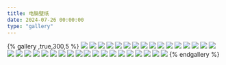 ```yaml
---
title: 电脑壁纸
date: 2024-07-26 00:00:00
type: "gallery"
---
```

{% gallery  ,true,300,5 %}
![](https://promise-thj1.oss-cn-guangzhou.aliyuncs.com/%E4%B8%AA%E4%BA%BA%E7%BD%91%E7%AB%99/%E5%A4%A7%E8%A5%BF%E4%BA%9A%E7%8E%96%E7%92%83FC/%E7%94%B5%E8%84%91%E5%A3%81%E7%BA%B8/photo_940_01500194ea96d372.jpg)
![](https://promise-thj1.oss-cn-guangzhou.aliyuncs.com/%E4%B8%AA%E4%BA%BA%E7%BD%91%E7%AB%99/%E5%A4%A7%E8%A5%BF%E4%BA%9A%E7%8E%96%E7%92%83FC/%E7%94%B5%E8%84%91%E5%A3%81%E7%BA%B8/photo_940_0c9bfc791a8a0440.jpg)
![](https://promise-thj1.oss-cn-guangzhou.aliyuncs.com/%E4%B8%AA%E4%BA%BA%E7%BD%91%E7%AB%99/%E5%A4%A7%E8%A5%BF%E4%BA%9A%E7%8E%96%E7%92%83FC/%E7%94%B5%E8%84%91%E5%A3%81%E7%BA%B8/photo_940_12cd3d4915611bbf.png)
![](https://promise-thj1.oss-cn-guangzhou.aliyuncs.com/%E4%B8%AA%E4%BA%BA%E7%BD%91%E7%AB%99/%E5%A4%A7%E8%A5%BF%E4%BA%9A%E7%8E%96%E7%92%83FC/%E7%94%B5%E8%84%91%E5%A3%81%E7%BA%B8/photo_940_13fcd0952e44e669.jpg)
![](https://promise-thj1.oss-cn-guangzhou.aliyuncs.com/%E4%B8%AA%E4%BA%BA%E7%BD%91%E7%AB%99/%E5%A4%A7%E8%A5%BF%E4%BA%9A%E7%8E%96%E7%92%83FC/%E7%94%B5%E8%84%91%E5%A3%81%E7%BA%B8/photo_940_1e17f7c2876b3786.jpg)
![](https://promise-thj1.oss-cn-guangzhou.aliyuncs.com/%E4%B8%AA%E4%BA%BA%E7%BD%91%E7%AB%99/%E5%A4%A7%E8%A5%BF%E4%BA%9A%E7%8E%96%E7%92%83FC/%E7%94%B5%E8%84%91%E5%A3%81%E7%BA%B8/photo_940_2006f62155a0f213.jpg)
![](https://promise-thj1.oss-cn-guangzhou.aliyuncs.com/%E4%B8%AA%E4%BA%BA%E7%BD%91%E7%AB%99/%E5%A4%A7%E8%A5%BF%E4%BA%9A%E7%8E%96%E7%92%83FC/%E7%94%B5%E8%84%91%E5%A3%81%E7%BA%B8/photo_940_211f4016543e9d39.jpg)
![](https://promise-thj1.oss-cn-guangzhou.aliyuncs.com/%E4%B8%AA%E4%BA%BA%E7%BD%91%E7%AB%99/%E5%A4%A7%E8%A5%BF%E4%BA%9A%E7%8E%96%E7%92%83FC/%E7%94%B5%E8%84%91%E5%A3%81%E7%BA%B8/photo_940_23dea545e6f6de82.jpg)
![](https://promise-thj1.oss-cn-guangzhou.aliyuncs.com/%E4%B8%AA%E4%BA%BA%E7%BD%91%E7%AB%99/%E5%A4%A7%E8%A5%BF%E4%BA%9A%E7%8E%96%E7%92%83FC/%E7%94%B5%E8%84%91%E5%A3%81%E7%BA%B8/photo_940_2805ffcd3f0d3c25.jpg)
![](https://promise-thj1.oss-cn-guangzhou.aliyuncs.com/%E4%B8%AA%E4%BA%BA%E7%BD%91%E7%AB%99/%E5%A4%A7%E8%A5%BF%E4%BA%9A%E7%8E%96%E7%92%83FC/%E7%94%B5%E8%84%91%E5%A3%81%E7%BA%B8/photo_940_283f200382b09600.jpg)
![](https://promise-thj1.oss-cn-guangzhou.aliyuncs.com/%E4%B8%AA%E4%BA%BA%E7%BD%91%E7%AB%99/%E5%A4%A7%E8%A5%BF%E4%BA%9A%E7%8E%96%E7%92%83FC/%E7%94%B5%E8%84%91%E5%A3%81%E7%BA%B8/photo_940_2f970ad85d583ff8.jpg)
![](https://promise-thj1.oss-cn-guangzhou.aliyuncs.com/%E4%B8%AA%E4%BA%BA%E7%BD%91%E7%AB%99/%E5%A4%A7%E8%A5%BF%E4%BA%9A%E7%8E%96%E7%92%83FC/%E7%94%B5%E8%84%91%E5%A3%81%E7%BA%B8/photo_940_395f2b176a87d32c.jpg)
![](https://promise-thj1.oss-cn-guangzhou.aliyuncs.com/%E4%B8%AA%E4%BA%BA%E7%BD%91%E7%AB%99/%E5%A4%A7%E8%A5%BF%E4%BA%9A%E7%8E%96%E7%92%83FC/%E7%94%B5%E8%84%91%E5%A3%81%E7%BA%B8/photo_940_40b7df9b41e55693.jpg)
![](https://promise-thj1.oss-cn-guangzhou.aliyuncs.com/%E4%B8%AA%E4%BA%BA%E7%BD%91%E7%AB%99/%E5%A4%A7%E8%A5%BF%E4%BA%9A%E7%8E%96%E7%92%83FC/%E7%94%B5%E8%84%91%E5%A3%81%E7%BA%B8/photo_940_4715f1bbc82bd077.jpg)
![](https://promise-thj1.oss-cn-guangzhou.aliyuncs.com/%E4%B8%AA%E4%BA%BA%E7%BD%91%E7%AB%99/%E5%A4%A7%E8%A5%BF%E4%BA%9A%E7%8E%96%E7%92%83FC/%E7%94%B5%E8%84%91%E5%A3%81%E7%BA%B8/photo_940_4aa1db561180cf02.jpg)
![](https://promise-thj1.oss-cn-guangzhou.aliyuncs.com/%E4%B8%AA%E4%BA%BA%E7%BD%91%E7%AB%99/%E5%A4%A7%E8%A5%BF%E4%BA%9A%E7%8E%96%E7%92%83FC/%E7%94%B5%E8%84%91%E5%A3%81%E7%BA%B8/photo_940_4d996e892117c7c4.png)
![](https://promise-thj1.oss-cn-guangzhou.aliyuncs.com/%E4%B8%AA%E4%BA%BA%E7%BD%91%E7%AB%99/%E5%A4%A7%E8%A5%BF%E4%BA%9A%E7%8E%96%E7%92%83FC/%E7%94%B5%E8%84%91%E5%A3%81%E7%BA%B8/photo_940_4e76b704a5a2dff7.jpg)
![](https://promise-thj1.oss-cn-guangzhou.aliyuncs.com/%E4%B8%AA%E4%BA%BA%E7%BD%91%E7%AB%99/%E5%A4%A7%E8%A5%BF%E4%BA%9A%E7%8E%96%E7%92%83FC/%E7%94%B5%E8%84%91%E5%A3%81%E7%BA%B8/photo_940_5288d6a7c3dba187.png)
![](https://promise-thj1.oss-cn-guangzhou.aliyuncs.com/%E4%B8%AA%E4%BA%BA%E7%BD%91%E7%AB%99/%E5%A4%A7%E8%A5%BF%E4%BA%9A%E7%8E%96%E7%92%83FC/%E7%94%B5%E8%84%91%E5%A3%81%E7%BA%B8/photo_940_5a9a9f992a016e47.jpg)
![](https://promise-thj1.oss-cn-guangzhou.aliyuncs.com/%E4%B8%AA%E4%BA%BA%E7%BD%91%E7%AB%99/%E5%A4%A7%E8%A5%BF%E4%BA%9A%E7%8E%96%E7%92%83FC/%E7%94%B5%E8%84%91%E5%A3%81%E7%BA%B8/photo_940_795af95dab543383.jpg)
![](https://promise-thj1.oss-cn-guangzhou.aliyuncs.com/%E4%B8%AA%E4%BA%BA%E7%BD%91%E7%AB%99/%E5%A4%A7%E8%A5%BF%E4%BA%9A%E7%8E%96%E7%92%83FC/%E7%94%B5%E8%84%91%E5%A3%81%E7%BA%B8/photo_940_82663b5dc8c15deb.jpg)
![](https://promise-thj1.oss-cn-guangzhou.aliyuncs.com/%E4%B8%AA%E4%BA%BA%E7%BD%91%E7%AB%99/%E5%A4%A7%E8%A5%BF%E4%BA%9A%E7%8E%96%E7%92%83FC/%E7%94%B5%E8%84%91%E5%A3%81%E7%BA%B8/photo_940_8d97b4fc347eeda8.jpg)
![](https://promise-thj1.oss-cn-guangzhou.aliyuncs.com/%E4%B8%AA%E4%BA%BA%E7%BD%91%E7%AB%99/%E5%A4%A7%E8%A5%BF%E4%BA%9A%E7%8E%96%E7%92%83FC/%E7%94%B5%E8%84%91%E5%A3%81%E7%BA%B8/photo_940_914d7cb7f31c2c3b.jpg)
![](https://promise-thj1.oss-cn-guangzhou.aliyuncs.com/%E4%B8%AA%E4%BA%BA%E7%BD%91%E7%AB%99/%E5%A4%A7%E8%A5%BF%E4%BA%9A%E7%8E%96%E7%92%83FC/%E7%94%B5%E8%84%91%E5%A3%81%E7%BA%B8/photo_940_9c93d86579eb53bf.jpg)
![](https://promise-thj1.oss-cn-guangzhou.aliyuncs.com/%E4%B8%AA%E4%BA%BA%E7%BD%91%E7%AB%99/%E5%A4%A7%E8%A5%BF%E4%BA%9A%E7%8E%96%E7%92%83FC/%E7%94%B5%E8%84%91%E5%A3%81%E7%BA%B8/photo_940_ac685f81b026aa9f.png)
![](https://promise-thj1.oss-cn-guangzhou.aliyuncs.com/%E4%B8%AA%E4%BA%BA%E7%BD%91%E7%AB%99/%E5%A4%A7%E8%A5%BF%E4%BA%9A%E7%8E%96%E7%92%83FC/%E7%94%B5%E8%84%91%E5%A3%81%E7%BA%B8/photo_940_ae38f0faa599d761.jpg)
![](https://promise-thj1.oss-cn-guangzhou.aliyuncs.com/%E4%B8%AA%E4%BA%BA%E7%BD%91%E7%AB%99/%E5%A4%A7%E8%A5%BF%E4%BA%9A%E7%8E%96%E7%92%83FC/%E7%94%B5%E8%84%91%E5%A3%81%E7%BA%B8/photo_940_c3c8d57da3b58798.jpg)
![](https://promise-thj1.oss-cn-guangzhou.aliyuncs.com/%E4%B8%AA%E4%BA%BA%E7%BD%91%E7%AB%99/%E5%A4%A7%E8%A5%BF%E4%BA%9A%E7%8E%96%E7%92%83FC/%E7%94%B5%E8%84%91%E5%A3%81%E7%BA%B8/photo_940_cad1290945f8f68d.jpg)
![](https://promise-thj1.oss-cn-guangzhou.aliyuncs.com/%E4%B8%AA%E4%BA%BA%E7%BD%91%E7%AB%99/%E5%A4%A7%E8%A5%BF%E4%BA%9A%E7%8E%96%E7%92%83FC/%E7%94%B5%E8%84%91%E5%A3%81%E7%BA%B8/photo_940_d61989c47111dbb3.jpg)
![](https://promise-thj1.oss-cn-guangzhou.aliyuncs.com/%E4%B8%AA%E4%BA%BA%E7%BD%91%E7%AB%99/%E5%A4%A7%E8%A5%BF%E4%BA%9A%E7%8E%96%E7%92%83FC/%E7%94%B5%E8%84%91%E5%A3%81%E7%BA%B8/photo_940_db4f1aa0746d2f7e.png)
![](https://promise-thj1.oss-cn-guangzhou.aliyuncs.com/%E4%B8%AA%E4%BA%BA%E7%BD%91%E7%AB%99/%E5%A4%A7%E8%A5%BF%E4%BA%9A%E7%8E%96%E7%92%83FC/%E7%94%B5%E8%84%91%E5%A3%81%E7%BA%B8/photo_940_ebdf97c98bfa4212.jpg)
![](https://promise-thj1.oss-cn-guangzhou.aliyuncs.com/%E4%B8%AA%E4%BA%BA%E7%BD%91%E7%AB%99/%E5%A4%A7%E8%A5%BF%E4%BA%9A%E7%8E%96%E7%92%83FC/%E7%94%B5%E8%84%91%E5%A3%81%E7%BA%B8/photo_940_ed25004dc1458ccc.jpg)
![](https://promise-thj1.oss-cn-guangzhou.aliyuncs.com/%E4%B8%AA%E4%BA%BA%E7%BD%91%E7%AB%99/%E5%A4%A7%E8%A5%BF%E4%BA%9A%E7%8E%96%E7%92%83FC/%E7%94%B5%E8%84%91%E5%A3%81%E7%BA%B8/photo_940_f58b52cc8743d8a7.jpg)
![](https://promise-thj1.oss-cn-guangzhou.aliyuncs.com/%E4%B8%AA%E4%BA%BA%E7%BD%91%E7%AB%99/%E5%A4%A7%E8%A5%BF%E4%BA%9A%E7%8E%96%E7%92%83FC/%E7%94%B5%E8%84%91%E5%A3%81%E7%BA%B8/photo_940_f84c85516c675164.jpg)
![](https://promise-thj1.oss-cn-guangzhou.aliyuncs.com/%E4%B8%AA%E4%BA%BA%E7%BD%91%E7%AB%99/%E5%A4%A7%E8%A5%BF%E4%BA%9A%E7%8E%96%E7%92%83FC/%E7%94%B5%E8%84%91%E5%A3%81%E7%BA%B8/photo_940_fc31bf79fa3f6f43.jpg)
{% endgallery %}